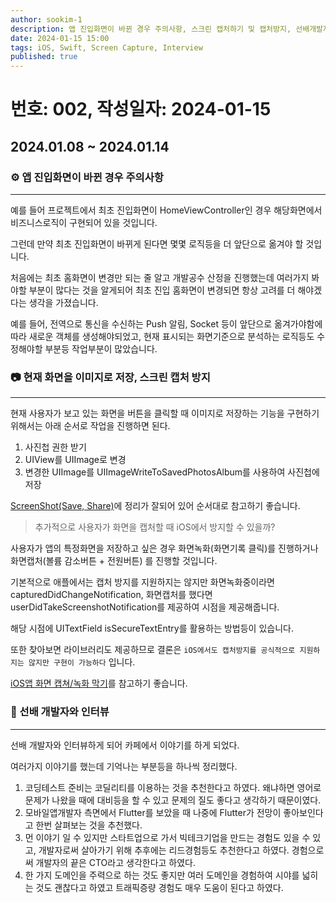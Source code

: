 ```yaml
---
author: sookim-1
description: 앱 진입화면이 바뀐 경우 주의사항, 스크린 캡처하기 및 캡처방지, 선배개발자와 인터뷰
date: 2024-01-15 15:00
tags: iOS, Swift, Screen Capture, Interview
published: true
---
```

# 번호: 002, 작성일자: 2024-01-15
## 2024.01.08 ~ 2024.01.14
### ⚙️ 앱 진입화면이 바뀐 경우 주의사항

---

예를 들어 프로젝트에서 최초 진입화면이 HomeViewController인 경우 해당화면에서 비즈니스로직이 구현되어 있을 것입니다. 

그런데 만약 최초 진입화면이 바뀌게 된다면 몇몇 로직등을 더 앞단으로 옮겨야 할 것입니다. 

처음에는 최초 홈화면이 변경만 되는 줄 알고 개발공수 산정을 진행했는데 여러가지 봐야할 부분이 많다는 것을 알게되어 최초 진입 홈화면이 변경되면 항상 고려를 더 해야겠다는 생각을 가졌습니다.

예를 들어, 전역으로 통신을 수신하는 Push 알림, Socket 등이 앞단으로 옮겨가야함에 따라 새로운 객체를 생성해야되었고, 현재 표시되는 화면기준으로 분석하는 로직등도 수정해야할 부분등 작업부분이 많았습니다.

### 📷 현재 화면을 이미지로 저장, 스크린 캡처 방지

---

현재 사용자가 보고 있는 화면을 버튼을 클릭할 때 이미지로 저장하는 기능을 구현하기 위해서는 아래 순서로 작업을 진행하면 된다.

1. 사진첩 권한 받기
2. UIView를 UIImage로 변경
3. 변경한 UIImage를 UIImageWriteToSavedPhotosAlbum를 사용하여 사진첩에 저장

[ScreenShot(Save, Share)](https://aiden-ios.tistory.com/24)에 정리가 잘되어 있어 순서대로 참고하기 좋습니다.

> 추가적으로 사용자가 화면을 캡처할 때 iOS에서 방지할 수 있을까?
> 

사용자가 앱의 특정화면을 저장하고 싶은 경우 화면녹화(화면기록 클릭)를 진행하거나 화면캡처(볼륨 감소버튼 + 전원버튼) 를 진행할 것입니다.

기본적으로 애플에서는 캡처 방지를 지원하지는 않지만 화면녹화중이라면 capturedDidChangeNotification, 화면캡처를 했다면 userDidTakeScreenshotNotification를 제공하여 시점을 제공해줍니다.

해당 시점에 UITextField isSecureTextEntry를 활용하는 방법등이 있습니다.

또한 찾아보면 라이브러리도 제공하므로 결론은 `iOS에서도 캡처방지를 공식적으로 지원하지는 않지만 구현이 가능하다` 입니다.

[iOS앱 화면 캡쳐/녹화 막기](https://www.clien.net/service/board/cm_app/18144235)를 참고하기 좋습니다.

### 👨 선배 개발자와 인터뷰

---

선배 개발자와 인터뷰하게 되어 카페에서 이야기를 하게 되었다.

여러가지 이야기를 했는데 기억나는 부분등을 하나씩 정리했다. 

1. 코딩테스트 준비는 코딜리티를 이용하는 것을 추천한다고 하였다. 왜냐하면 영어로 문제가 나왔을 때에 대비등을 할 수 있고 문제의 질도 좋다고 생각하기 때문이였다.
2. 모바일앱개발자 측면에서 Flutter를 보았을 때 나중에 Flutter가 전망이 좋아보인다고 한번 살펴보는 것을 추천했다. 
3. 먼 이야기 일 수 있지만 스타트업으로 가서 빅테크기업을 만드는 경험도 있을 수 있고, 개발자로써 살아가기 위해 추후에는 리드경험등도 추천한다고 하였다. 경험으로써 개발자의 끝은 CTO라고 생각한다고 하였다.
4. 한 가지 도메인을 주력으로 하는 것도 좋지만 여러 도메인을 경험하여 시야를 넓히는 것도 괜찮다고 하였고 트래픽증량 경험도 매우 도움이 된다고 하였다.